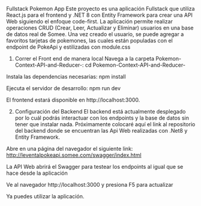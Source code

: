 Fullstack Pokemon App
Este proyecto es una aplicación Fullstack que utiliza React.js para el frontend y .NET 8 con Entity Framework para crear una API Web siguiendo el enfoque code-first. La aplicación permite realizar operaciones CRUD (Crear, Leer, Actualizar y Eliminar)  usuarios en una base de datos real de Somee. Una vez creado el usuario, se puede agregar a favoritos tarjetas de pokemones, las cuales están populadas con el endpoint de PokeApi y estilizadas con module.css

1. Correr el Front end de manera local
Navega a la carpeta Pokemon-Context-API-and-Reducer-: cd Pokemon-Context-API-and-Reducer-

Instala las dependencias necesarias: npm install

Ejecuta el servidor de desarrollo: npm run dev

El frontend estará disponible en http://localhost:3000.

2. Configuración del Backend
El backend está actualmente desplegado por lo cuál podrás interactuar con los endpoints y la base de datos sin tener que instalar nada.
Próximamente colocaré aquí el link al repositorio del backend donde se encuentran las Api Web realizadas con .Net8 y Entity Framework.

Abre en una página del navegador el siguiente link: http://leventalpokeapi.somee.com/swagger/index.html

La API Web abrirá el Swagger para testear los endpoints al igual que se hace desde la aplicación

Ve al navegador http://localhost:3000 y presiona F5 para actualizar

Ya puedes utilizar la aplicación.

